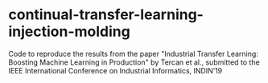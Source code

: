 # continual-transfer-learning-injection-molding
Code to reproduce the results from the paper "Industrial Transfer Learning: Boosting Machine Learning in Production" by Tercan et al., submitted to the IEEE International Conference on Industrial Informatics, INDIN’19
